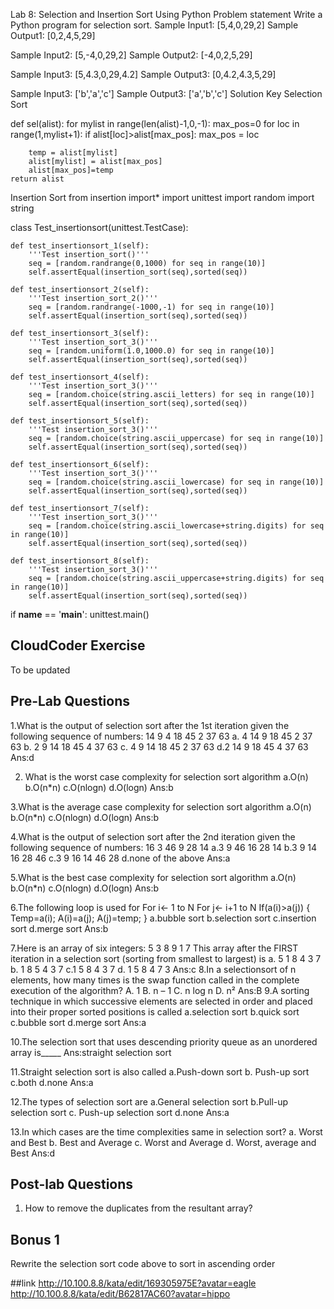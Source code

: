 Lab 8: Selection and Insertion Sort Using Python
Problem statement
Write a Python program for selection sort.
Sample Input1:  [5,4,0,29,2]
Sample Output1: [0,2,4,5,29]

Sample Input2:  [5,-4,0,29,2]
Sample Output2: [-4,0,2,5,29]

Sample Input3:  [5,4.3,0,29,4.2]
Sample Output3: [0,4.2,4.3,5,29]
	
Sample Input3:  ['b','a','c']
Sample Output3: ['a','b','c']
Solution Key
Selection Sort

def sel(alist):
    for mylist in range(len(alist)-1,0,-1):
        max_pos=0
        for loc in range(1,mylist+1):
            if alist[loc]>alist[max_pos]:
                max_pos = loc
 
        temp = alist[mylist]
        alist[mylist] = alist[max_pos]
        alist[max_pos]=temp
    return alist       


Insertion Sort
from insertion import*
import unittest
import random
import string

class Test_insertionsort(unittest.TestCase):

    def test_insertionsort_1(self):
        '''Test insertion_sort()'''
        seq = [random.randrange(0,1000) for seq in range(10)] 
        self.assertEqual(insertion_sort(seq),sorted(seq))

    def test_insertionsort_2(self):
        '''Test insertion_sort_2()'''
        seq = [random.randrange(-1000,-1) for seq in range(10)]
        self.assertEqual(insertion_sort(seq),sorted(seq))
    
    def test_insertionsort_3(self):
        '''Test insertion_sort_3()'''
        seq = [random.uniform(1.0,1000.0) for seq in range(10)]
        self.assertEqual(insertion_sort(seq),sorted(seq))

    def test_insertionsort_4(self):
        '''Test insertion_sort_3()'''
        seq = [random.choice(string.ascii_letters) for seq in range(10)]
        self.assertEqual(insertion_sort(seq),sorted(seq))

    def test_insertionsort_5(self):
        '''Test insertion_sort_3()'''
        seq = [random.choice(string.ascii_uppercase) for seq in range(10)]
        self.assertEqual(insertion_sort(seq),sorted(seq))
    
    def test_insertionsort_6(self):
        '''Test insertion_sort_3()'''
        seq = [random.choice(string.ascii_lowercase) for seq in range(10)]
        self.assertEqual(insertion_sort(seq),sorted(seq))    
    
    def test_insertionsort_7(self):
        '''Test insertion_sort_3()'''
        seq = [random.choice(string.ascii_lowercase+string.digits) for seq in range(10)]
        self.assertEqual(insertion_sort(seq),sorted(seq))    
         
    def test_insertionsort_8(self):
        '''Test insertion_sort_3()'''
        seq = [random.choice(string.ascii_uppercase+string.digits) for seq in range(10)]
        self.assertEqual(insertion_sort(seq),sorted(seq)) 

if __name__ == '__main__':
    unittest.main()


## CloudCoder Exercise 

To be updated


## Pre-Lab Questions 

1.What is the output of selection sort after the 1st iteration given the following sequence of numbers: 14 9 4 18 45 2 37 63
a. 4 14 9 18 45 2 37 63
b. 2 9 14 18 45 4 37 63
c. 4 9 14 18 45 2 37 63
d.2 14 9 18 45 4 37 63
Ans:d

2. What is the worst case complexity for selection sort algorithm
a.O(n) b.O(n*n) c.O(nlogn) d.O(logn)
Ans:b

3.What is the average case complexity for selection sort algorithm
a.O(n) b.O(n*n) c.O(nlogn) d.O(logn)
Ans:b

4.What is the output of selection sort after the 2nd iteration given the following sequence of numbers: 16 3 46 9 28 14
a.3 9 46 16 28 14
b.3 9 14 16 28 46
c.3 9 16 14 46 28
d.none of the above
Ans:a

5.What is the best case complexity for selection sort algorithm
a.O(n) b.O(n*n) c.O(nlogn) d.O(logn)
Ans:b

6.The following loop is used for
For i<- 1 to N
For j<- i+1 to N
If(a(i)>a(j))
{
Temp=a(i);
A(i)=a(j);
A(j)=temp;
}
a.bubble sort b.selection sort c.insertion sort d.merge sort
Ans:b

7.Here is an array of six integers: 
5 3 8 9 1 7 
This array after the FIRST iteration in a selection sort (sorting from smallest to largest) is
a. 5 1 8 4 3 7
b. 1 8 5 4 3 7
c.1 5 8 4 3 7
d. 1 5 8 4 7 3
Ans:c
8.In a selectionsort of n elements, how many times is the swap function called in the complete execution of the algorithm? 
A. 1 
B. n – 1 
C. n log n 
D. n² 
Ans:B
9.A sorting technique in which successive elements are selected in order and placed into their proper sorted positions is called
a.selection sort
b.quick sort 
c.bubble sort
d.merge sort
Ans:a

10.The selection sort that uses descending priority queue as an unordered array is_____
Ans:straight selection sort

11.Straight selection sort is also called
a.Push-down sort
b. Push-up sort
c.both
d.none
Ans:a

12.The types of selection sort are
a.General selection sort b.Pull-up selection sort c. Push-up selection sort d.none
Ans:a


13.In which cases are the time complexities same in selection sort?
a. Worst and Best
b. Best and Average
c. Worst and Average
d. Worst, average and Best
Ans:d

## Post-lab Questions

1. How to remove the duplicates from the resultant array?


## Bonus 1 
Rewrite the selection sort code above to sort in ascending order 

##link
http://10.100.8.8/kata/edit/169305975E?avatar=eagle
http://10.100.8.8/kata/edit/B62817AC60?avatar=hippo


